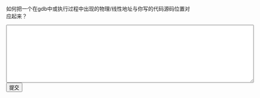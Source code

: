 如何把一个在gdb中或执行过程中出现的物理/线性地址与你写的代码源码位置对应起来？ 
<div class="active-code">
<textarea rows="10" cols="80"></textarea>
<div><input class="action-submit" type="submit" value="提交"/></div>
</div>